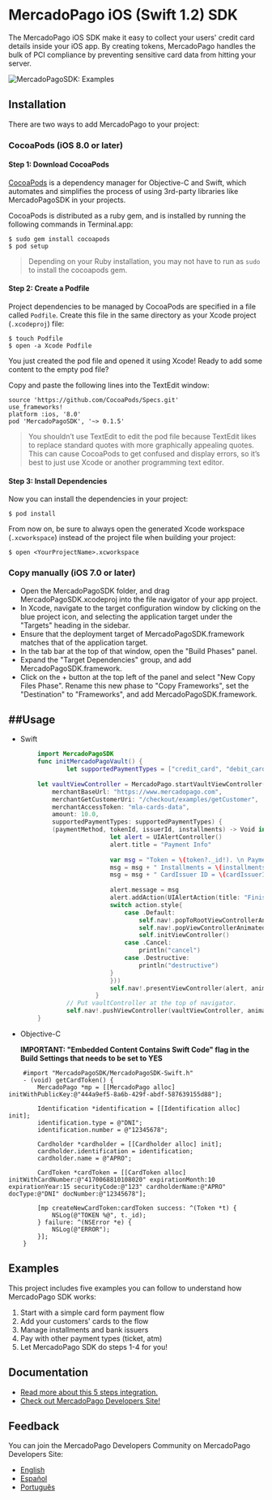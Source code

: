 # MercadoPago iOS (Swift 1.2) SDK
The MercadoPago iOS SDK make it easy to collect your users' credit card details inside your iOS app. By creating tokens, MercadoPago handles the bulk of PCI compliance by preventing sensitive card data from hitting your server.

![MercadoPagoSDK: Examples](https://raw.githubusercontent.com/mercadopago/sdk-ios/master/Screenshots/mercadopagosdk.png)

## Installation

There are two ways to add MercadoPago to your project:

### CocoaPods (iOS 8.0 or later)

#### Step 1: Download CocoaPods

[CocoaPods](http://cocoapods.org) is a dependency manager for Objective-C and Swift, which automates and simplifies the process of using 3rd-party libraries like MercadoPagoSDK in your projects.

CocoaPods is distributed as a ruby gem, and is installed by running the following commands in Terminal.app:

    $ sudo gem install cocoapods
    $ pod setup

> Depending on your Ruby installation, you may not have to run as `sudo` to install the cocoapods gem.

#### Step 2: Create a Podfile

Project dependencies to be managed by CocoaPods are specified in a file called `Podfile`. Create this file in the same directory as your Xcode project (`.xcodeproj`) file:

    $ touch Podfile
    $ open -a Xcode Podfile

You just created the pod file and opened it using Xcode! Ready to add some content to the empty pod file?

Copy and paste the following lines into the TextEdit window:  
    
    source 'https://github.com/CocoaPods/Specs.git'
    use_frameworks!
    platform :ios, '8.0'
    pod 'MercadoPagoSDK', '~> 0.1.5'

> You shouldn’t use TextEdit to edit the pod file because TextEdit likes to replace standard quotes with more graphically appealing quotes. This can cause CocoaPods to get confused and display errors, so it’s best to just use Xcode or another programming text editor.

#### Step 3: Install Dependencies

Now you can install the dependencies in your project:

    $ pod install

From now on, be sure to always open the generated Xcode workspace (`.xcworkspace`) instead of the project file when building your project:

    $ open <YourProjectName>.xcworkspace

### Copy manually (iOS 7.0 or later)

- Open the MercadoPagoSDK folder, and drag MercadoPagoSDK.xcodeproj into the file navigator of your app project.
- In Xcode, navigate to the target configuration window by clicking on the blue project icon, and selecting the application target under the "Targets" heading in the sidebar.
- Ensure that the deployment target of MercadoPagoSDK.framework matches that of the application target.
- In the tab bar at the top of that window, open the "Build Phases" panel.
- Expand the "Target Dependencies" group, and add MercadoPagoSDK.framework.
- Click on the + button at the top left of the panel and select "New Copy Files Phase". Rename this new phase to "Copy Frameworks", set the "Destination" to "Frameworks", and add MercadoPagoSDK.framework.

##Usage
-----
- Swift 
```swift
        import MercadoPagoSDK
        func initMercadoPagoVault() {
                let supportedPaymentTypes = ["credit_card", "debit_card", "prepaid_card", "ticket", "atm"]
		
		let vaultViewController = MercadoPago.startVaultViewController("444a9ef5-8a6b-429f-abdf-587639155d88",
			merchantBaseUrl: "https://www.mercadopago.com", 
			merchantGetCustomerUri: "/checkout/examples/getCustomer", 
			merchantAccessToken: "mla-cards-data", 
			amount: 10.0, 
			supportedPaymentTypes: supportedPaymentTypes) { 
			(paymentMethod, tokenId, issuerId, installments) -> Void in
                        	let alert = UIAlertController()
                        	alert.title = "Payment Info"
                
                        	var msg = "Token = \(token?._id!). \n Payment method = \(paymentMethod.name!). \n"
                        	msg = msg + " Installments = \(installments!)."
                        	msg = msg + " CardIssuer ID = \(cardIssuerId != nil ? cardIssuerId! : cardIssuerId)"
                
                        	alert.message = msg
                        	alert.addAction(UIAlertAction(title: "Finish", style: .Default, handler: { action in
                          	switch action.style{
                            	case .Default:
                              		self.nav!.popToRootViewControllerAnimated(true)
                              		self.nav!.popViewControllerAnimated(true)
                              		self.initViewController()
                            	case .Cancel:
                              		println("cancel")
                            	case .Destructive:
                              		println("destructive")
                          	}
                        	}))
                        	self.nav!.presentViewController(alert, animated: true, completion: nil)
                    	}
                // Put vaultController at the top of navigator.
                self.nav!.pushViewController(vaultViewController, animated: false)
        }
```
- Objective-C

	**IMPORTANT: "Embedded Content Contains Swift Code" flag in the Build Settings that needs to be set to YES**
```objc
	#import "MercadoPagoSDK/MercadoPagoSDK-Swift.h"
	- (void) getCardToken() {
		MercadoPago *mp = [[MercadoPago alloc] initWithPublicKey:@"444a9ef5-8a6b-429f-abdf-587639155d88"];
	
		Identification *identification = [[Identification alloc] init];
		identification.type = @"DNI";
		identification.number = @"12345678";
	
		Cardholder *cardholder = [[Cardholder alloc] init];
		cardholder.identification = identification;
		cardholder.name = @"APRO";
	
		CardToken *cardToken = [[CardToken alloc] initWithCardNumber:@"4170068810108020" expirationMonth:10 expirationYear:15 securityCode:@"123" cardholderName:@"APRO" docType:@"DNI" docNumber:@"12345678"];
	
		[mp createNewCardToken:cardToken success: ^(Token *t) {
			NSLog(@"TOKEN %@", t._id);
		} failure: ^(NSError *e) {
			NSLog(@"ERROR");
		}];
	}
```
## Examples

This project includes five examples you can follow to understand how MercadoPago SDK works:

1. Start with a simple card form payment flow
2. Add your customers' cards to the flow
3. Manage installments and bank issuers
4. Pay with other payment types (ticket, atm)
5. Let MercadoPago SDK do steps 1-4 for you!

## Documentation

+ [Read more about this 5 steps integration.](http://labs.mercadopago.com.ar/developers/es/solutions/payments/custom-checkout/charge-with-creditcard/ios/)
+ [Check out MercadoPago Developers Site!](http://labs.mercadopago.com.ar/developers)

## Feedback

You can join the MercadoPago Developers Community on MercadoPago Developers Site:

+ [English](http://developers.mercadopago.com/developers-forum?lang=en_US)
+ [Español](http://developers.mercadopago.com/foro-de-desarrolladores?lang=es_AR)
+ [Português](http://developers.mercadopago.com/foro-de-desenvolvedores?lang=pt_BR)
